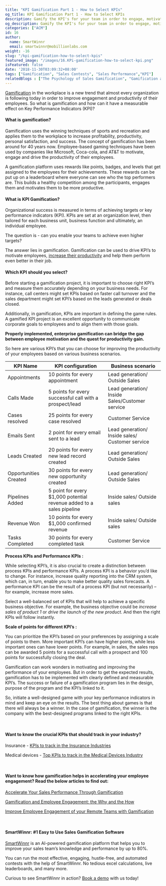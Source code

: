 ```yaml
---
title: "KPI Gamification Part 1 - How to Select KPIs"
og_title: KPI Gamification Part 1 - How to Select KPIs
description: Gamify the KPI's for your team in order to engage, motivate and improve the performance of your employees.
og_description: Gamify the KPI's for your team in order to engage, motivate and improve the performance of your employees.
categories: ["ACM"]
id: 16
author:
  name: SmartWinnr
  email: smartwinnr@mobillionlabs.com
weight: -16
slug: "/kpi-gamification-how-to-select-kpis"
featured_image: "/images/16.KPi-gamification-how-to-select-kpi.png"
isFeatured: false
date: '2018-11-30T03:09:32+08:00'
tags: ["Gamification", "Sales Contests", "Sales Performance","KPI"]
relatedBlogs : ["The Psychology of Sales Gamification", "Gamification and Employee Engagement: the Why and the How", "Accelerate Your Sales Performance Through Gamification"]
---
```


<a href="https://smartwinnr.com/post/gamification-and-employee-engagement/" target="_blank" class="ml_custom_link">Gamification</a> in the workplace is a new trend that almost every organization is following today in order to improve engagement and productivity of their employees. So what is gamification and how can it have a measurable effect on Key Performance Indicators (KPI)?

<h4 class="ml-margin-top20">What is gamification? </h4>
<!-- #### What is gamification? -->

Gamification uses the winning techniques of sports and recreation and applies them to the workplace to increase profitability, productivity, personal satisfaction, and success. The concept of gamification has been around for 40 years now. Employee-based gaming techniques have been used by companies like Microsoft, Coca-cola, and AT&T to motivate, engage and drive the productivity of their employees.

A gamification platform uses rewards like points, badges, and levels that get assigned to the employees for their achievements. These rewards can be put up on a leaderboard where everyone can see who the top performers are. This builds a healthy competition among the participants, engages them and motivates them to be more productive.

<h4 class="ml-margin-top20">What is KPI Gamification?</h4>
<!-- #### What is KPI Gamification? -->

Organizational success is measured in terms of achieving targets or key performance indicators (KPI). KPIs are set at an organization level, then tailored for each business unit, business function and ultimately, an individual employee.

The question is -  can you enable your teams to achieve even higher targets?

The answer lies in gamification. Gamification can be used to drive KPI’s to motivate employees, <a href="https://smartwinnr.com/post/2016/09/accelerate-your-sales/" target="_blank" class="ml_custom_link">increase their productivity</a> and help them perform even better in their job.

<h4 class="ml-margin-top20">Which KPI should you select?</h4>
<!-- #### Which KPI should you select? -->

Before starting a gamification project, it is important to choose right KPI’s and measure them accurately depending on your business needs. For instance, call centers might set KPIs based on faster call turnover and the sales department might set KPI’s based on the leads generated or deals closed.

Additionally, in gamification, KPIs are important in defining the game rules. A gamified KPI project is an excellent opportunity to communicate corporate goals to employees and to align them with those goals.

**Properly implemented, enterprise gamification can bridge the gap between employee motivation and the quest for productivity gain.**

So here are various KPI’s that you can choose for improving the productivity of your employees based on various business scenarios.

<!-- | KPI name | KPI configuration | Business scenario |
|----------|-------------------|-------------------|
| Appointments | 10 points for every appointment | Lead generation/ Outside Sales |
| Calls Made | 5 points for every successful call with a prospect/lead | Lead generation/ Inside Sales/Customer service |
| Cases resolved | 25 points for every case resolved | Customer service |
| Emails Sent | 2 point for every email sent to a lead | Lead generation/ Inside sales/ Customer service |
| Leads Created | 20 points for every new lead record created | Lead generation/ Outside Sales |
| Opportunities Created | 30 points for every new opportunity created | Lead generation/ Outside Sales |
| Pipelines Added | 5 point for every $1,000 potential revenue added to a sales pipeline | Inside sales/ Outside sales |
| Revenue Won | 10 points for every $1,000 confirmed revenue | Inside sales/ Outside sales |
| Tasks Completed | 30 points for every completed task | Customer service | -->

<table class="table-bordered table-striped ml-margin-bottom10">
  <thead class="">
    <tr>
      <th class="padding5">KPI Name</th>
      <th class="padding5">KPI configuration</th>
      <th class="padding5">Business scenario</th>
    </tr>
  </thead>
  <tbody class="">
    <tr>
      <td class="padding5">Appointments</td>
      <td class="padding5">10 points for every appointment</td>
      <td class="padding5">Lead generation/ Outside Sales</td>
    </tr>
    <tr>
      <td class="padding5">Calls Made</td>
      <td class="padding5">5 points for every successful call with a prospect/lead</td>
      <td class="padding5">Lead generation/ Inside Sales/Customer service</td>
    </tr>
    <tr>
      <td class="padding5">Cases resolved</td>
      <td class="padding5">25 points for every case resolved</td>
      <td class="padding5">Customer Service</td>
    </tr>
    <tr>
      <td class="padding5">Emails Sent</td>
      <td class="padding5">2 point for every email sent to a lead</td>
      <td class="padding5">Lead generation/ Inside sales/ Customer service</td>
    </tr>
    <tr>
      <td class="padding5">Leads Created</td>
      <td class="padding5">20 points for every new lead record created</td>
      <td class="padding5">Lead generation/ Outside Sales</td>
    </tr>
    <tr>
      <td class="padding5">Opportunities Created</td>
      <td class="padding5">30 points for every new opportunity created</td>
      <td class="padding5">Lead generation/ Outside Sales</td>
    </tr>
    <tr>
      <td class="padding5">Pipelines Added</td>
      <td class="padding5">5 point for every $1,000 potential revenue added to a sales pipeline</td>
      <td class="padding5">Inside sales/ Outside sales</td>
    </tr>
    <tr>
      <td class="padding5">Revenue Won</td>
      <td class="padding5">10 points for every $1,000 confirmed revenue</td>
      <td class="padding5">Inside sales/ Outside sales</td>
    </tr>
    <tr>
      <td class="padding5">Tasks Completed</td>
      <td class="padding5">30 points for every completed task</td>
      <td class="padding5">Customer Service</td>
    </tr>
  </tbody>
</table>

**Process KPIs and Performance KPIs :**

While selecting KPI’s, it is also crucial to create a distinction between process KPIs and performance  KPIs. A process KPI is a behavior you’d like to change. For instance, increase quality reporting into the CRM system, which can, in turn, enable you to make better quality sales forecasts. A performance KPI can be the result of a process KPI (but not necessarily) – for example, increase more sales.

Select a well-balanced set of KPIs that will help to achieve a specific business objective. For example, the business objective could be *increase sales of product 1* or *drive the launch of the new product*. And then the right KPIs will follow instantly.

**Scale of points for different KPI’s :**

You can prioritize the KPI’s based on your preferences by assigning a scale of points to them. More important KPI’s can have higher points, while less important ones can have lower points. For example, in sales, the sales reps can be awarded 5 points for a successful call with a prospect and 100 points for successfully closing the deal.

Gamification can work wonders in motivating and improving the performance of your employees. But in order to get the expected results, gamification has to be implemented with clearly defined and measurable KPI’s. The success or failure of a gamification program lies in the design, purpose of the program and the KPI’s linked to it.

So, initiate a well-designed game with your key performance indicators in mind and keep an eye on the results. The best thing about games is that there will always be a winner. In the case of gamification, the winner is the company with the best-designed programs linked to the right KPIs.

<br>

#### **Want to know the crucial KPIs that should track in your industry?**

Insurance - <a href="https://www.smartwinnr.com/post/kpi-to-track-in-the-insurance-industries/" target="_blank" class="ml_custom_link">KPIs to track in the Insurance Industries</a>

Medical devices - <a href="https://www.smartwinnr.com/post/kpi-to-track-in-the-medical-devices-industry/" target="_blank" class="ml_custom_link">Top KPIs to track in the Medical Devices Industry</a>

<br>

#### **Want to know how gamification helps in accelerating your employee engagement? Read the below articles to find out:**

<a href="https://smartwinnr.com/blog/2016/09/accelerate-your-sales-performance-through-gamification/" target="_blank" class="ml_custom_link">Accelerate Your Sales Performance Through Gamification</a>

<a href="https://www.smartwinnr.com/post/gamification-and-employee-engagement/" target="_blank" class="ml_custom_link">Gamification and Employee Engagement: the Why and the How</a>

<a href="https://www.smartwinnr.com/post/improve-employee-engagement-of-your-remote-teams-with-gamification/" target="_blank" class="ml_custom_link">Improve Employee Engagement of your Remote Teams with Gamification</a>

<br>

#### **SmartWinnr: #1 Easy to Use Sales Gamification Software**

<a href="https://www.smartwinnr.com/" target="_blank" class="ml_custom_link">SmartWinnr</a> is an AI-powered gamification platform that helps you to improve your sales team’s knowledge and performance by up to 80%.

You can run the most effective, engaging, hustle-free, and automated contests with the help of SmartWinnr. No tedious excel calculations, live leaderboards, and many more.

Curious to see SmartWinnr in action? <a href="https://www.smartwinnr.com/request-demo/" target="_blank" class="ml_custom_link">Book a demo</a> with us today!